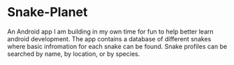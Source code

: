 # Snake-Planet
An Android app I am building in my own time for fun to help better learn android development. The app contains a database of different snakes where basic infromation for each snake can be found. Snake profiles can be searched by name, by location, or by species.

